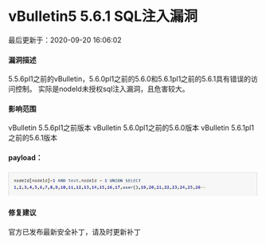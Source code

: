# vBulletin5 5.6.1 SQL注入漏洞

最后更新于：2020-09-20 16:06:02

#### 漏洞描述

5.5.6pl1之前的vBulletin，5.6.0pl1之前的5.6.0和5.6.1pl1之前的5.6.1具有错误的访问控制。
实际是nodeId未授权sql注入漏洞，且危害较大。

#### 影响范围

vBulletin 5.5.6pl1之前版本
vBulletin 5.6.0pl1之前的5.6.0版本
vBulletin 5.6.1pl1之前的5.6.1版本

#### payload：

![img](../images/vBulletin5%205.6.1%20SQL%E6%B3%A8%E5%85%A5%E6%BC%8F%E6%B4%9E/QQ%E6%88%AA%E5%9B%BE20200920160511.jpg)

#### 修复建议

官方已发布最新安全补丁，请及时更新补丁